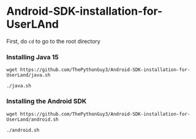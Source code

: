 # Android-SDK-installation-for-UserLAnd
First, do `cd` to go to the root directory
### Installing Java 15
`wget https://github.com/ThePythonGuy3/Android-SDK-installation-for-UserLand/java.sh`

`./java.sh`
### Installing the Android SDK
`wget https://github.com/ThePythonGuy3/Android-SDK-installation-for-UserLand/android.sh`

`./android.sh`

